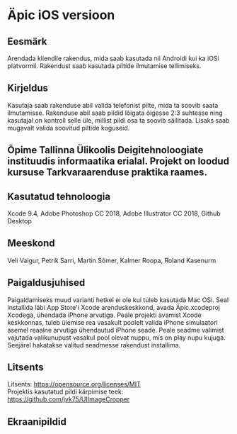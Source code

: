 # Äpic iOS versioon  
  
## Eesmärk  
Arendada kliendile rakendus, mida saab kasutada nii Androidi kui ka iOSi platvormil. Rakendust saab kasutada piltide ilmutamise tellimiseks.  
  
## Kirjeldus  
Kasutaja saab rakenduse abil valida telefonist pilte, mida ta soovib saata ilmutamisse. Rakenduse abil saab pildid lõigata õigesse 2:3 suhtesse ning kasutajal on kontroll selle üle, millist pildi osa ta soovib säilitada. Lisaks saab mugavalt valida soovitud piltide koguseid.  
  
## Õpime Tallinna Ülikoolis Deigitehnoloogiate instituudis informaatika erialal. Projekt on loodud kursuse Tarkvaraarenduse praktika raames.  
  
## Kasutatud tehnoloogia  
  
Xcode 9.4, Adobe Photoshop CC 2018, Adobe Illustrator CC 2018, Github Desktop  
  
## Meeskond  
  
Veli Vaigur, Petrik Sarri, Martin Sõmer, Kalmer Roopa, Roland Kasenurm  
  
## Paigaldusjuhised  
  
Paigaldamiseks muud varianti hetkel ei ole kui tuleb kasutada Mac OSi. Seal installida läbi App Store'i Xcode arenduskeskkond, avada Äpic.xcodeproj Xcodega, ühendada iPhone arvutiga. Peale projekti avamist Xcode keskkonnas, tuleb ülemise rea vasakult poolelt valida iPhone simulaatori asemel reaalne arvutiga ühendautud iPhone seade. Peale seadme valimist vajutada valikunupust vasakul pool olevat nuppu, mis on play nupu kujuga. Seejärel hakatakse valitud seadmesse rakendust installima.  
  
## Litsents  
  
Litsents: https://opensource.org/licenses/MIT  
Projektis kasutatud pildi kärpimise teek: https://github.com/jvk75/UIImageCropper  
  
## Ekraanipildid  
  

